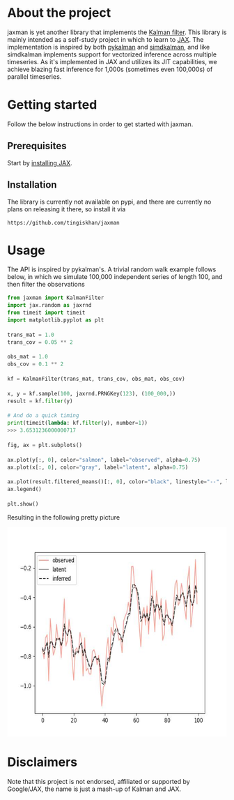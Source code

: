 # About the project
jaxman is yet another library that implements the [Kalman filter](https://en.wikipedia.org/wiki/Kalman_filter). This library is mainly intended as a self-study project in which to learn to [JAX](https://github.com/google/jax). The implementation is inspired by both [pykalman](https://pykalman.github.io/) and [simdkalman](https://github.com/oseiskar/simdkalman), and like simdkalman implements support for vectorized inference across multiple timeseries. As it's implemented in JAX and utilizes its JIT capabilities, we achieve blazing fast inference for 1,000s (sometimes even 100,000s) of parallel timeseries.

# Getting started
Follow the below instructions in order to get started with jaxman.

## Prerequisites
Start by [installing JAX](https://jax.readthedocs.io/en/latest/installation.html).

## Installation
The library is currently not available on pypi, and there are currently no plans on releasing it there, so install it via
```
https://github.com/tingiskhan/jaxman
```

# Usage
The API is inspired by pykalman's. A trivial random walk example follows below, in which we simulate 100,000 independent series of length 100, and then filter the observations
```python
from jaxman import KalmanFilter
import jax.random as jaxrnd
from timeit import timeit
import matplotlib.pyplot as plt

trans_mat = 1.0
trans_cov = 0.05 ** 2

obs_mat = 1.0
obs_cov = 0.1 ** 2

kf = KalmanFilter(trans_mat, trans_cov, obs_mat, obs_cov)

x, y = kf.sample(100, jaxrnd.PRNGKey(123), (100_000,))
result = kf.filter(y)

# And do a quick timing
print(timeit(lambda: kf.filter(y), number=1))
>>> 3.6531236000000717

fig, ax = plt.subplots()

ax.plot(y[:, 0], color="salmon", label="observed", alpha=0.75)
ax.plot(x[:, 0], color="gray", label="latent", alpha=0.75)

ax.plot(result.filtered_means()[:, 0], color="black", linestyle="--", label="inferred", alpha=0.75)
ax.legend()

plt.show()
```
Resulting in the following pretty picture

<div align="center"> 
    <img src="./static/filtering.jpg" alt="Logo" width="640" height="480">
</div>

# Disclaimers
Note that this project is not endorsed, affiliated or supported by Google/JAX, the name is just a mash-up of Kalman and JAX.